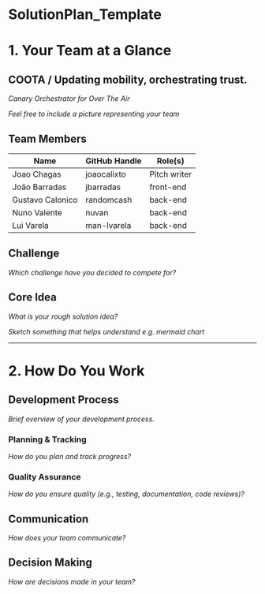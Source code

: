 # SolutionPlan_Template

# 1. Your Team at a Glance

## COOTA / Updating mobility, orchestrating trust.
*Canary Orchestrator for Over The Air*

*Feel free to include a picture representing your team*

## Team Members
| Name             | GitHub Handle | Role(s)      |
|------------------|---------------|--------------|
| Joao Chagas      | joaocalixto   | Pitch writer |
| João Barradas    |  jbarradas | front-end    |
| Gustavo Calonico |  randomcash  | back-end     |
| Nuno Valente     |  nuvan | back-end     |
| Lui Varela       |  man-lvarela | back-end     |

## Challenge
*Which challenge have you decided to compete for?*

## Core Idea
*What is your rough solution idea?*

*Sketch something that helps understand e.g. mermaid chart*

---

# 2. How Do You Work

## Development Process
*Brief overview of your development process.*

### Planning & Tracking
*How do you plan and track progress?*

### Quality Assurance
*How do you ensure quality (e.g., testing, documentation, code reviews)?*

## Communication
*How does your team communicate?*

## Decision Making
*How are decisions made in your team?*

